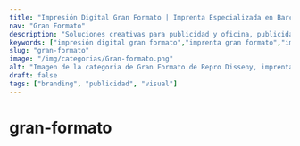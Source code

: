 ```yaml
---
title: "Impresión Digital Gran Formato | Imprenta Especializada en Barcelona"
nav: "Gran Formato"
description: "Soluciones creativas para publicidad y oficina, publicidad y comunicación visual en eventos."
keywords: ["impresión digital gran formato","imprenta gran formato","impresion digital barcelona","impresion barcelona","impresion digital gran formato","impresion en gran formato","impresion gran formato barcelona","Impresión digital en gran formato","Impresión XXL","Impresión digital gran formato","Imprenta gran formato"]
slug: "gran-formato"
image: "/img/categorias/Gran-formato.png"
alt: "Imagen de la categoria de Gran Formato de Repro Disseny, imprenta digital en Barcelona"
draft: false
tags: ["branding", "publicidad", "visual"]
---
```


# gran-formato